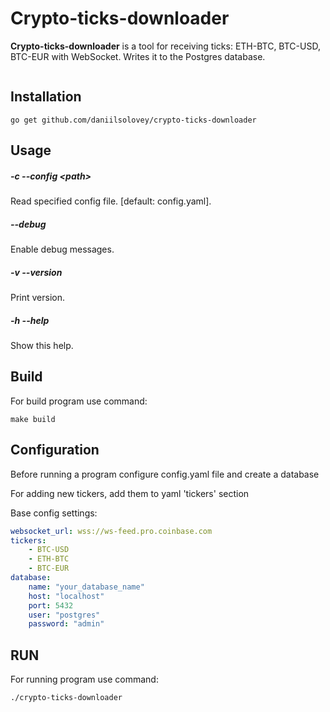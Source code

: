 # Crypto-ticks-downloader

**Crypto-ticks-downloader** is a tool for receiving ticks:
ETH-BTC, BTC-USD, BTC-EUR with WebSocket. Writes it to the Postgres database.

<img alt="" src="https://i.imgur.com/S28xHVo.gif"/>

## Installation

```
go get github.com/daniilsolovey/crypto-ticks-downloader
```

## Usage

##### -c --config \<path>
Read specified config file. [default: config.yaml].

##### --debug
Enable debug messages.

##### -v --version
Print version.

#####  -h --help
Show this help.

## Build
For build program use command:

```
make build
```


## Configuration

Before running a program configure config.yaml file and create a database

For adding new tickers, add them to yaml 'tickers' section

Base config settings:

```yaml
websocket_url: wss://ws-feed.pro.coinbase.com
tickers:
    - BTC-USD
    - ETH-BTC
    - BTC-EUR
database:
    name: "your_database_name"
    host: "localhost"
    port: 5432
    user: "postgres"
    password: "admin"
```

## RUN

For running program use command:

```
./crypto-ticks-downloader
```